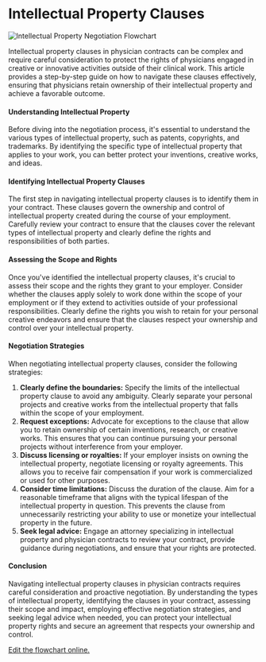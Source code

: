 # Intellectual Property Clauses

![Intellectual Property Negotiation Flowchart](https://showme.redstarplugin.com/s/yvCZewxH)

Intellectual property clauses in physician contracts can be complex and require careful consideration to protect the rights of physicians engaged in creative or innovative activities outside of their clinical work. This article provides a step-by-step guide on how to navigate these clauses effectively, ensuring that physicians retain ownership of their intellectual property and achieve a favorable outcome.

#### Understanding Intellectual Property

Before diving into the negotiation process, it's essential to understand the various types of intellectual property, such as patents, copyrights, and trademarks. By identifying the specific type of intellectual property that applies to your work, you can better protect your inventions, creative works, and ideas.

#### Identifying Intellectual Property Clauses

The first step in navigating intellectual property clauses is to identify them in your contract. These clauses govern the ownership and control of intellectual property created during the course of your employment. Carefully review your contract to ensure that the clauses cover the relevant types of intellectual property and clearly define the rights and responsibilities of both parties.

#### Assessing the Scope and Rights

Once you've identified the intellectual property clauses, it's crucial to assess their scope and the rights they grant to your employer. Consider whether the clauses apply solely to work done within the scope of your employment or if they extend to activities outside of your professional responsibilities. Clearly define the rights you wish to retain for your personal creative endeavors and ensure that the clauses respect your ownership and control over your intellectual property.

#### Negotiation Strategies

When negotiating intellectual property clauses, consider the following strategies:

1. **Clearly define the boundaries:** Specify the limits of the intellectual property clause to avoid any ambiguity. Clearly separate your personal projects and creative works from the intellectual property that falls within the scope of your employment.
2. **Request exceptions:** Advocate for exceptions to the clause that allow you to retain ownership of certain inventions, research, or creative works. This ensures that you can continue pursuing your personal projects without interference from your employer.
3. **Discuss licensing or royalties:** If your employer insists on owning the intellectual property, negotiate licensing or royalty agreements. This allows you to receive fair compensation if your work is commercialized or used for other purposes.
4. **Consider time limitations:** Discuss the duration of the clause. Aim for a reasonable timeframe that aligns with the typical lifespan of the intellectual property in question. This prevents the clause from unnecessarily restricting your ability to use or monetize your intellectual property in the future.
5. **Seek legal advice:** Engage an attorney specializing in intellectual property and physician contracts to review your contract, provide guidance during negotiations, and ensure that your rights are protected.

#### Conclusion

Navigating intellectual property clauses in physician contracts requires careful consideration and proactive negotiation. By understanding the types of intellectual property, identifying the clauses in your contract, assessing their scope and impact, employing effective negotiation strategies, and seeking legal advice when needed, you can protect your intellectual property rights and secure an agreement that respects your ownership and control.

[Edit the flowchart online.](https://showme.redstarplugin.com/s/WFAqRxZ2)

